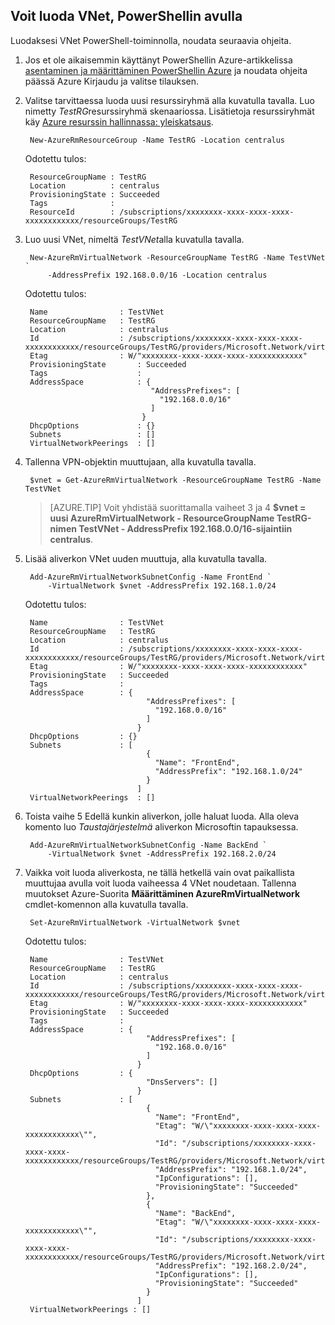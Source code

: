 ## <a name="how-to-create-a-vnet-using-powershell"></a>Voit luoda VNet, PowerShellin avulla
Luodaksesi VNet PowerShell-toiminnolla, noudata seuraavia ohjeita.

1. Jos et ole aikaisemmin käyttänyt PowerShellin Azure-artikkelissa [asentaminen ja määrittäminen PowerShellin Azure](../articles/powershell-install-configure.md) ja noudata ohjeita päässä Azure Kirjaudu ja valitse tilauksen.
    
2. Valitse tarvittaessa luoda uusi resurssiryhmä alla kuvatulla tavalla. Luo nimetty *TestRG*resurssiryhmä skenaariossa. Lisätietoja resurssiryhmät käy [Azure resurssin hallinnassa: yleiskatsaus](../articles/resource-group-overview.md).

        New-AzureRmResourceGroup -Name TestRG -Location centralus

    Odotettu tulos:
    
        ResourceGroupName : TestRG
        Location          : centralus
        ProvisioningState : Succeeded
        Tags              :
        ResourceId        : /subscriptions/xxxxxxxx-xxxx-xxxx-xxxx-xxxxxxxxxxxx/resourceGroups/TestRG   

3. Luo uusi VNet, nimeltä *TestVNet*alla kuvatulla tavalla.

        New-AzureRmVirtualNetwork -ResourceGroupName TestRG -Name TestVNet `
            -AddressPrefix 192.168.0.0/16 -Location centralus   
        
    Odotettu tulos:

        Name                : TestVNet
        ResourceGroupName   : TestRG
        Location            : centralus
        Id                  : /subscriptions/xxxxxxxx-xxxx-xxxx-xxxx-xxxxxxxxxxxx/resourceGroups/TestRG/providers/Microsoft.Network/virtualNetworks/TestVNet
        Etag                : W/"xxxxxxxx-xxxx-xxxx-xxxx-xxxxxxxxxxxx"
        ProvisioningState       : Succeeded
        Tags                    : 
        AddressSpace            : {
                                   "AddressPrefixes": [
                                     "192.168.0.0/16"
                                   ]
                                 }
        DhcpOptions             : {}
        Subnets                 : []
        VirtualNetworkPeerings  : []

4. Tallenna VPN-objektin muuttujaan, alla kuvatulla tavalla.

        $vnet = Get-AzureRmVirtualNetwork -ResourceGroupName TestRG -Name TestVNet
    
    >[AZURE.TIP] Voit yhdistää suorittamalla vaiheet 3 ja 4 **$vnet = uusi AzureRmVirtualNetwork - ResourceGroupName TestRG-nimen TestVNet - AddressPrefix 192.168.0.0/16-sijaintiin centralus**.

5. Lisää aliverkon VNet uuden muuttuja, alla kuvatulla tavalla.

        Add-AzureRmVirtualNetworkSubnetConfig -Name FrontEnd `
            -VirtualNetwork $vnet -AddressPrefix 192.168.1.0/24
        
    Odotettu tulos:

        Name                : TestVNet
        ResourceGroupName   : TestRG
        Location            : centralus
        Id                  : /subscriptions/xxxxxxxx-xxxx-xxxx-xxxx-xxxxxxxxxxxx/resourceGroups/TestRG/providers/Microsoft.Network/virtualNetworks/TestVNet
        Etag                : W/"xxxxxxxx-xxxx-xxxx-xxxx-xxxxxxxxxxxx"
        ProvisioningState   : Succeeded
        Tags                :
        AddressSpace        : {
                                  "AddressPrefixes": [
                                    "192.168.0.0/16"
                                  ]
                                }
        DhcpOptions         : {}
        Subnets             : [
                                  {
                                    "Name": "FrontEnd",
                                    "AddressPrefix": "192.168.1.0/24"
                                  }
                                ]
        VirtualNetworkPeerings  : []

6. Toista vaihe 5 Edellä kunkin aliverkon, jolle haluat luoda. Alla oleva komento luo *Taustajärjestelmä* aliverkon Microsoftin tapauksessa.

        Add-AzureRmVirtualNetworkSubnetConfig -Name BackEnd `
            -VirtualNetwork $vnet -AddressPrefix 192.168.2.0/24

7. Vaikka voit luoda aliverkosta, ne tällä hetkellä vain ovat paikallista muuttujaa avulla voit luoda vaiheessa 4 VNet noudetaan. Tallenna muutokset Azure-Suorita **Määrittäminen AzureRmVirtualNetwork** cmdlet-komennon alla kuvatulla tavalla.

        Set-AzureRmVirtualNetwork -VirtualNetwork $vnet 
        
    Odotettu tulos:

        Name                : TestVNet
        ResourceGroupName   : TestRG
        Location            : centralus
        Id                  : /subscriptions/xxxxxxxx-xxxx-xxxx-xxxx-xxxxxxxxxxxx/resourceGroups/TestRG/providers/Microsoft.Network/virtualNetworks/TestVNet
        Etag                : W/"xxxxxxxx-xxxx-xxxx-xxxx-xxxxxxxxxxxx"
        ProvisioningState   : Succeeded
        Tags                :
        AddressSpace        : {
                                  "AddressPrefixes": [
                                    "192.168.0.0/16"
                                  ]
                                }
        DhcpOptions         : {
                                  "DnsServers": []
                                }
        Subnets             : [
                                  {
                                    "Name": "FrontEnd",
                                    "Etag": "W/\"xxxxxxxx-xxxx-xxxx-xxxx-xxxxxxxxxxxx\"",
                                    "Id": "/subscriptions/xxxxxxxx-xxxx-xxxx-xxxx-xxxxxxxxxxxx/resourceGroups/TestRG/providers/Microsoft.Network/virtualNetworks/TestVNet/subnets/FrontEnd",
                                    "AddressPrefix": "192.168.1.0/24",
                                    "IpConfigurations": [],
                                    "ProvisioningState": "Succeeded"
                                  },
                                  {
                                    "Name": "BackEnd",
                                    "Etag": "W/\"xxxxxxxx-xxxx-xxxx-xxxx-xxxxxxxxxxxx\"",
                                    "Id": "/subscriptions/xxxxxxxx-xxxx-xxxx-xxxx-xxxxxxxxxxxx/resourceGroups/TestRG/providers/Microsoft.Network/virtualNetworks/TestVNet/subnets/BackEnd",
                                    "AddressPrefix": "192.168.2.0/24",
                                    "IpConfigurations": [],
                                    "ProvisioningState": "Succeeded"
                                  }
                                ]
        VirtualNetworkPeerings : []
